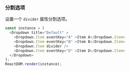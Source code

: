 ### 分割选项

设置一个 `divider` 属性分割选项。

<!--start-code-->
```js
const instance = (
  <Dropdown title="Default" >
    <Dropdown.Item eventKey="A" >Item A</Dropdown.Item>
    <Dropdown.Item eventKey="B" >Item B</Dropdown.Item>
    <Dropdown.Item divider />
    <Dropdown.Item eventKey="D" >Item D</Dropdown.Item>
  </Dropdown>
);
ReactDOM.render(instance);
```
<!--end-code-->